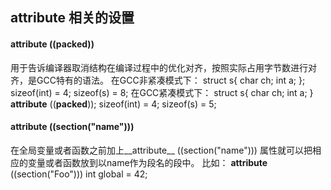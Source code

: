## __attribute__ 相关的设置
#### __attribute__ ((__packed__))
用于告诉编译器取消结构在编译过程中的优化对齐，按照实际占用字节数进行对齐，是GCC特有的语法。
在GCC非紧凑模式下：
struct s{ char ch; int a; }; sizeof(int) = 4; sizeof(s) = 8;
在GCC紧凑模式下：
struct s{ char ch; int a; } __attribute__ ((__packed__));  sizeof(int) = 4; sizeof(s) = 5;

#### __attribute__ ((section("name")))
在全局变量或者函数之前加上__attribute__ ((section("name"))) 属性就可以把相应的变量或者函数放到以name作为段名的段中。
比如：
__attribute__ ((section("Foo"))) int global = 42;